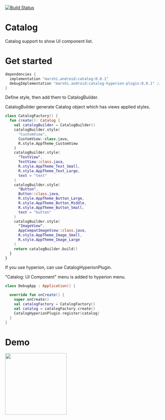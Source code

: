 [![Build Status](https://app.bitrise.io/app/0be8213a8ab917b8/status.svg?token=Q1-kHm3Git_JZdZ5qh1eNQ&branch=master)](https://app.bitrise.io/app/0be8213a8ab917b8)
# Catalog

Catalog support to show UI component list.

# Get started

```groovy
dependencies {
  implementation "marshi.android:catalog:0.0.1"
  debugImplementation "marshi.android:catalog-hyperion-plugin:0.0.1" // if you use hyperion.
}
```

Define style, then add them to CatalogBuilder.

CatalogBuilder generate Catalog object which has views applied styles.

```kotlin
class CatalogFactory() {
  fun create(): Catalog {
    val catalogBuilder = CatalogBuilder()
    catalogBuilder.style(
      "CustomView", 
      CustomView::class.java,
      R.style.AppTheme_CustomView
    )
    catalogBuilder.style(
      "TextView",
      TextView::class.java,
      R.style.AppTheme_Text_Small,
      R.style.AppTheme_Text_Large,
      text = "text"
    )
    catalogBuilder.style(
      "Button",
      Button::class.java,
      R.style.AppTheme_Button_Large,
      R.style.AppTheme_Button_Middle,
      R.style.AppTheme_Button_Small,
      text = "button"
    )
    catalogBuilder.style(
      "ImageView",
      AppCompatImageView::class.java,
      R.style.AppTheme_Image_Small,
      R.style.AppTheme_Image_Large
    )
    return catalogBuilder.build()
  }
}
```

If you use hyperion, can use CatalogHyperionPlugin.

"Catalog: UI Component" menu is added to hyperion menu.

```kotlin
class DebugApp : Application() {

  override fun onCreate() {
    super.onCreate()
    val catalogFactory = CatalogFactory()
    val catalog = catalogFactory.create()
    CatalogHyperionPlugin.register(catalog)
  }
}
```

# Demo 
<img src="https://user-images.githubusercontent.com/1423942/75113179-c2193c80-568e-11ea-9f4d-c0f0902f6e36.gif" width="200" />
